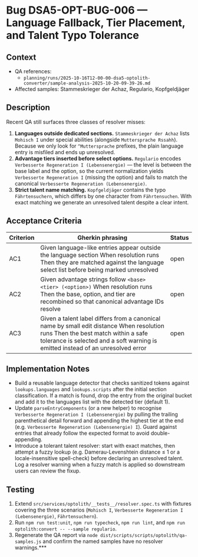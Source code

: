# Bug DSA5-OPT-BUG-006 — Language Fallback, Tier Placement, and Talent Typo Tolerance

## Context
- QA references:
  - `planning/runs/2025-10-16T12-00-00-dsa5-optolith-converter/sample-analysis-2025-10-20-09-39-26.md`
- Affected samples: Stammeskrieger der Achaz, Regulario, Kopfgeldjäger

## Description
Recent QA still surfaces three classes of resolver misses:

1. **Languages outside dedicated sections.** `Stammeskrieger der Achaz` lists `Mohisch I` under special abilities (alongside `Muttersprache Rssahh`). Because we only look for `^Muttersprache` prefixes, the plain language entry is misfiled and ends up unresolved.
2. **Advantage tiers inserted before select options.** `Regulario` encodes `Verbesserte Regeneration I (Lebensenergie)` — the level is between the base label and the option, so the current normalization yields `Verbesserte Regeneration I` (missing the option) and fails to match the canonical `Verbesserte Regeneration (Lebensenergie)`.
3. **Strict talent name matching.** `Kopfgeldjäger` contains the typo `Fährtensuchern`, which differs by one character from `Fährtensuchen`. With exact matching we generate an unresolved talent despite a clear intent.

## Acceptance Criteria
| Criterion | Gherkin phrasing | Status |
| --- | --- | --- |
| AC1 | Given language-like entries appear outside the language section When resolution runs Then they are matched against the language select list before being marked unresolved | open |
| AC2 | Given advantage strings follow `<base> <tier> (<option>)` When resolution runs Then the base, option, and tier are recombined so that canonical advantage IDs resolve | open |
| AC3 | Given a talent label differs from a canonical name by small edit distance When resolution runs Then the best match within a safe tolerance is selected and a soft warning is emitted instead of an unresolved error | open |

## Implementation Notes
- Build a reusable language detector that checks sanitized tokens against `lookups.languages` and `lookups.scripts` after the initial section classification. If a match is found, drop the entry from the original bucket and add it to the languages list with the detected tier (default 1).
- Update `parseEntryComponents` (or a new helper) to recognise `Verbesserte Regeneration I (Lebensenergie)` by pulling the trailing parenthetical detail forward and appending the highest tier at the end (e.g. `Verbesserte Regeneration (Lebensenergie) I`). Guard against entries that already follow the expected format to avoid double-appending.
- Introduce a tolerant talent resolver: start with exact matches, then attempt a fuzzy lookup (e.g. Damerau-Levenshtein distance ≤ 1 or a locale-insensitive spell-check) before declaring an unresolved talent. Log a resolver warning when a fuzzy match is applied so downstream users can review the fixup.

## Testing
1. Extend `src/services/optolith/__tests__/resolver.spec.ts` with fixtures covering the three scenarios (`Mohisch I`, `Verbesserte Regeneration I (Lebensenergie)`, `Fährtensuchern`).
2. Run `npm run test:unit`, `npm run typecheck`, `npm run lint`, and `npm run optolith:convert -- --sample regulario`.
3. Regenerate the QA report via `node dist/scripts/scripts/optolith/qa-samples.js` and confirm the named samples have no resolver warnings.***
